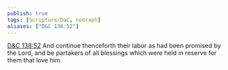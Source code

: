```yaml
---
publish: true
tags: [Scripture/DaC, noGraph]
aliases: ["D&C 138:52"]
---
```

[D&C 138:52](https://churchofjesuschrist.org/study/scriptures/dc-testament/dc/138?lang=eng&id=p52#p52) And continue thenceforth their labor as had been promised by the Lord, and be partakers of all blessings which were held in reserve for them that love him.
